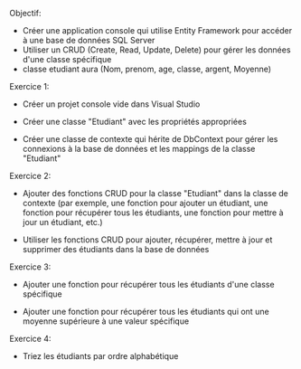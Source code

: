 Objectif:

-   Créer une application console qui utilise Entity Framework pour accéder à une base de données SQL Server
-   Utiliser un CRUD (Create, Read, Update, Delete) pour gérer les données d'une classe spécifique
-   classe etudiant aura (Nom, prenom, age, classe, argent, Moyenne)

Exercice 1:

-   Créer un projet console vide dans Visual Studio

-   Créer une classe "Etudiant" avec les propriétés appropriées
-   Créer une classe de contexte qui hérite de DbContext pour gérer les connexions à la base de données et les mappings de la classe "Etudiant"

Exercice 2:

-   Ajouter des fonctions CRUD pour la classe "Etudiant" dans la classe de contexte (par exemple, une fonction pour ajouter un étudiant, une fonction pour récupérer tous les étudiants, une fonction pour mettre à jour un étudiant, etc.)

-   Utiliser les fonctions CRUD pour ajouter, récupérer, mettre à jour et supprimer des étudiants dans la base de données

Exercice 3:

-   Ajouter une fonction pour récupérer tous les étudiants d'une classe spécifique

-   Ajouter une fonction pour récupérer tous les étudiants qui ont une moyenne supérieure à une valeur spécifique

Exercice 4:

-   Triez les étudiants par ordre alphabétique
